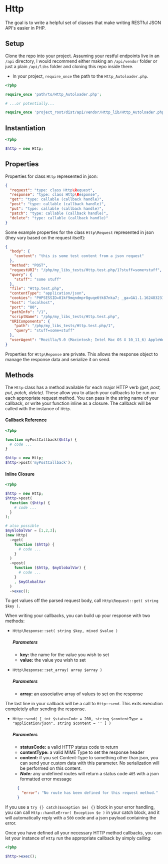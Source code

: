 # Http

The goal is to write a helpful set of classes that make writing RESTful JSON API's easier in PHP.

## Setup

Clone the repo into your project. Assuming your restful endpoints live in an `/api` directory, I would recommend either making an `/api/vendor` folder or just a plain `/api/libs` folder and cloning this repo inside there.

- In your project, `require_once` the path to the `Http_Autoloader.php`.

```php
<?php

require_once 'path/to/Http_Autoloader.php';

# ...or potentially...

require_once 'project_root/dist/api/vendor/Http_lib/Http_Autoloader.php';
```

## Instantiation

```php
<?php

$http = new Http;
```

## Properties

Properties for class `Http` represented in json:

```json
{
  "request": "type: class Http\Request",
  "response": "type: class Http\Response",
  "get": "type: callable (callback handle)",
  "post": "type: callable (callback handle)",
  "put": "type: callable (callback handle)",
  "patch": "type: callable (callback handle)",
  "delete": "type: callable (callback handle)"
}
```

Some example properties for the class `Http\Request` represented in json (they vary based on the request itself):

```json
{
  "body": {
    "content": "this is some test content from a json request"
  },
  "method": "POST",
  "requestURI": "/php/my_libs_tests/Http.test.php/1?stuff=some+stuff",
  "query": {
    "stuff": "some stuff"
  },
  "file": "Http.test.php",
  "contentType": "application/json",
  "cookies": "PHPSESSID=01kf9mqndmpr8guqe6tk87nka7; _ga=GA1.1.162483231.1471457216",
  "host": "localhost",
  "port": "80",
  "pathInfo": "/1",
  "scriptName": "/php/my_libs_tests/Http.test.php",
  "URIComponents": {
    "path": "/php/my_libs_tests/Http.test.php/1",
    "query": "stuff=some+stuff"
  },
  "userAgent": "Mozilla/5.0 (Macintosh; Intel Mac OS X 10_11_6) AppleWebKit/537.36 (KHTML, like Gecko) Chrome/52.0.2743.116 Safari/537.36"
}
```

Properties for `Http\Reponse` are private. This allows the response object to manage the response data and serialize it on send.

## Methods

The `Http` class has a method available for each major HTTP verb _(get, post, put, patch, delete)_. These allow you to attach your callbacks to be run on each appropriate request method. You can pass in the string name of your callback, or write your function inline as a closure. The callback will be called with the instance of `Http`.

#### Callback Reference

```php
<?php  

function myPostCallback($http) {
  # code ...
}

$http = new Http;
$http->post('myPostCallback');
```

#### Inline Closure

```php
<?php  

$http = new Http;
$http->post(
  function ($http) {
    # code ...
  }
);

# also possible
$myGlobalVar = [1,2,3];
(new Http)
  ->get(
    function ($http) {
      # code ...
    }
  )
  ->post(
    function ($http, $myGlobalVar) {
      # code ...
    }
    , $myGlobalVar
  )
  ->exec();
```

To get values off the parsed request body, call `Http\Request::get( string $key )`.

When writing your callbacks, you can build up your response with two methods:

  - `Http\Response::set( string $key, mixed $value )`

    ##### Parameters
    * **key:** the name for the value you wish to set
    * **value:** the value you wish to set

  - `Http\Response::set_array( array $array )`

    ##### Parameters
    * **array:** an associative array of values to set on the response

The last line in your callback will be a call to `Http::send`. This exits execution completely after sending the response.

  - `Http::send( [ int $statusCode = 200, string $contentType = "application/json", string $content = '' ] )`

    ##### Parameters
    * **statusCode:** a valid HTTP status code to return
    * **contentType:** a valid MIME Type to set the response header
    * **content:** if you set Content-Type to something other than json, you can send your custom data with this parameter. No serialization will be performed on this content.
    * **_Note:_** any undefined routes will return a status code `405` with a json formatted error message
    ```json
      {
        "error": "No route has been defined for this request method."
      }
    ```

If you use a `try {} catch(Exception $e) {}` block in your error handling, you can call `Http::handleError( Exception $e )` in your catch block, and it will automatically reply with a `500` code and a json payload containing the error.

Once you have defined all your necessary HTTP method callbacks, you can let your instance of `Http` run the appropriate callback by simply calling:

```php
<?php

$http->exec();
```
